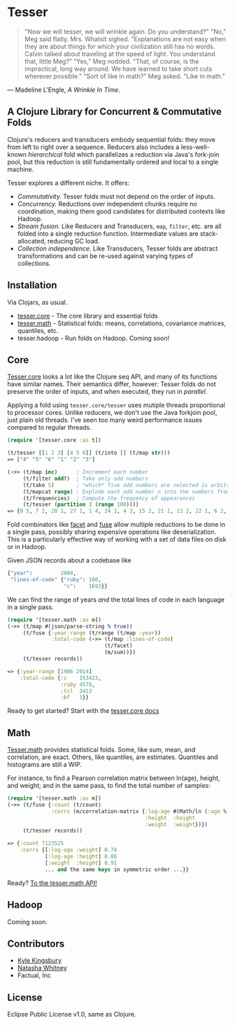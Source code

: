 # Tesser

> "Now we will tesser, we will wrinkle again. Do you understand?" "No,"
> Meg said flatly. Mrs. Whatsit sighed. "Explanations are not easy when they
> are about things for which your civilization still has no words. Calvin
> talked about traveling at the speed of light. You understand that, little
> Meg?" "Yes," Meg nodded. "That, of course, is the impractical, long way
> around. We have learned to take short cuts wherever possible." "Sort of
> like in math?" Meg asked. "Like in math."

— Madeline L'Engle, *A Wrinkle In Time*.

## A Clojure Library for Concurrent & Commutative Folds

Clojure's reducers and transducers embody sequential folds: they move from left
to right over a sequence. Reducers also includes a less-well-known
*hierarchical* fold which parallelizes a reduction via Java's fork-join pool,
but this reduction is still fundamentally ordered and local to a single
machine.

Tesser explores a different niche. It offers:

- *Commutativity.* Tesser folds must not depend on the order of inputs.
- *Concurrency.* Reductions over independent chunks require no coordination,
  making them good candidates for distributed contexts like Hadoop.
- *Stream fusion.* Like Reducers and Transducers, `map`, `filter`, etc. are all
  folded into a single reduction function. Intermediate values are
  stack-allocated, reducing GC load.
- *Collection independence.* Like Transducers, Tesser folds are abstract
  transformations and can be re-used against varying types of collections.

## Installation

Via Clojars, as usual.

- [tesser.core](https://clojars.org/tesser.core) - The core library and
  essential folds
- [tesser.math](https://clojars.org/tesser.math) - Statistical folds: means,
  correlations, covariance matrices, quantiles, etc.
- tesser.hadoop - Run folds on Hadoop. Coming soon!

## Core

[Tesser.core](http://aphyr.github.io/tesser/tesser.core.html) looks a lot like
the Clojure seq API, and many of its functions have similar names. Their
semantics differ, however: Tesser folds do not preserve the order of inputs,
and when executed, they run in *parallel*.

Applying a fold using `tesser.core/tesser` uses mutiple threads proportional to
processor cores. Unlike reducers, we don't use the Java forkjoin pool, just
plain old threads. I've seen too many weird performance issues compared to
regular threads.

```clj
(require '[tesser.core :as t])

(t/tesser [[1 2 3] [4 5 6]] (t/into [] (t/map str)))
=> ["4" "5" "6" "1" "2" "3"]

(->> (t/map inc)      ; Increment each number
     (t/filter odd?)  ; Take only odd numbers
     (t/take 5)       ; *which* five odd numbers are selected is arbitrary
     (t/mapcat range) ; Explode each odd number n into the numbers from 0 to n
     (t/frequencies)  ; Compute the frequency of appearances
     (t/tesser (partition 3 (range 100))))
=> {0 5, 7 2, 20 1, 27 1, 1 4, 24 1, 4 3, 15 2, 21 1, 13 2, 22 1, 6 2, 28 1, 25 1, 17 1, 3 3, 12 2, 2 4, 23 1, 19 1, 11 2, 9 2, 5 2, 14 2, 26 1, 16 2, 10 2, 18 1, 8 2}
```

Fold combinators like
[facet](http://aphyr.github.io/tesser/tesser.core.html#var-facet) and
[fuse](http://aphyr.github.io/tesser/tesser.core.html#var-fuse) allow multiple
reductions to be done in a single pass, possibly sharing expensive operations
like deserialization. This is a particularly effective way of working with a
set of data files on disk or in Hadoop.

Given JSON records about a codebase like

```clj
{"year":         2004,
 "lines-of-code" {"ruby": 100,
                  "c":    1693}}
```

We can find the range of years *and* the total lines of code in each language
in a single pass.

```clj
(require '[tesser.math :as m])
(->> (t/map #(json/parse-string % true))
     (t/fuse {:year-range (t/range (t/map :year))
              :total-code (->> (t/map :lines-of-code)
                               (t/facet)
                               (m/sum))})
     (t/tesser records))

=> {:year-range [1986 2014]
    :total-code {:c    153423,
                 :ruby 4578,
                 :tcl  3453
                 :bf   1}}
```

Ready to get started? Start with the [tesser.core docs](http://aphyr.github.io/tesser/tesser.core.html)

## Math

[Tesser.math](http://aphyr.github.io/tesser/tesser.math.html) provides
statistical folds. Some, like sum, mean, and correlation, are exact. Others,
like quantiles, are estimates. Quantiles and histograms are still a WIP.

For instance, to find a Pearson correlation matrix between ln(age), height, and
weight; and in the same pass, to find the total number of samples:

```clj
(require '[tesser.math :as m])
(->> (t/fuse {:count (t/count)
              :corrs (m/correlation-matrix {:log-age #(Math/ln (:age %))
                                            :height  :height
                                            :weight  :weight})})
     (t/tesser records))

=> {:count 7123525
    :corrs {[:log-age :weight] 0.74
            [:log-age :height] 0.86
            [:weight  :height] 0.91
            ... and the same keys in symmetric order ...}}
```

Ready? [To the tesser.math API!](http://aphyr.github.io/tesser/tesser.math.html)

## Hadoop

Coming soon.

## Contributors

- [Kyle Kingsbury](mailto:aphyr@aphyr.com)
- [Natasha Whitney](mailto:natiwhitney@gmail.com) 
- Factual, Inc

## License

Eclipse Public License v1.0, same as Clojure.
